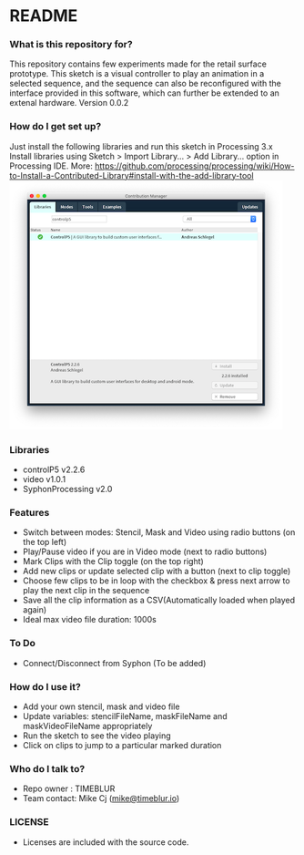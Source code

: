 # README #


### What is this repository for? ###
This repository contains few experiments made for the retail surface prototype. This sketch is a visual controller to play an animation in a selected sequence, and the sequence can also be reconfigured with the interface provided in this software, which can further be extended to an extenal hardware.
Version 0.0.2

### How do I get set up? ###
Just install the following libraries and run this sketch in Processing 3.x
Install libraries using Sketch > Import Library... > Add Library... option in Processing IDE. 
More:  https://github.com/processing/processing/wiki/How-to-Install-a-Contributed-Library#install-with-the-add-library-tool
![Installing Libraries](Libraries/InstallLibs.png)

### Libraries ###
* controlP5 v2.2.6
* video v1.0.1
* SyphonProcessing v2.0

### Features ###
* Switch between modes: Stencil, Mask and Video using radio buttons (on the top left)
* Play/Pause video if you are in Video mode (next to radio buttons)
* Mark Clips with the Clip toggle (on the top right)
* Add new clips or update selected clip with a button (next to clip toggle)
* Choose few clips to be in loop with the checkbox & press next arrow to play the next clip in the sequence
* Save all the clip information as a CSV(Automatically loaded when played again)
* Ideal max video file duration: 1000s

### To Do ###
* Connect/Disconnect from Syphon (To be added)

### How do I use it? ###
* Add your own stencil, mask and video file
* Update variables: stencilFileName, maskFileName and maskVideoFileName appropriately
* Run the sketch to see the video playing
* Click on clips to jump to a particular marked duration

### Who do I talk to? ###
* Repo owner : TIMEBLUR
* Team contact: Mike Cj (mike@timeblur.io)

### LICENSE ###
* Licenses are included with the source code.
